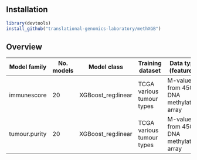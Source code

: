 ## Installation

```r
library(devtools)
install_github("translational-genomics-laboratory/methXGB")
```

## Overview

| Model family   | No. models | Model class        | Training dataset          | Data type (features)                     | Dependent variable (target) |
| -------------- | ---------- | ------------------ | ------------------------- | ---------------------------------------- | --------------------------- |
| immunescore    | 20         | XGBoost_reg:linear | TCGA various tumour types | M-values from 450k DNA methylation array | ESTIMATE.immunescore array  |
| tumour.purity  | 20         | XGBoost_reg:linear | TCGA various tumour types | M-values from 450k DNA methylation array | InfiniumPurify              |
